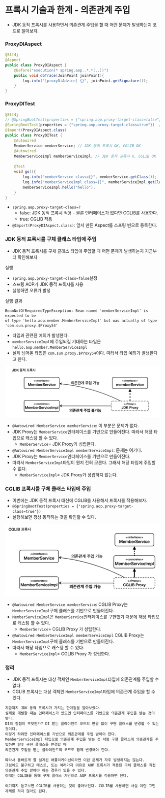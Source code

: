 # 프록시 기술과 한계 - 의존관계 주입

- JDK 동적 프록시를 사용하면서 의존관계 주입을 할 때 어떤 문제가 발생하는지 코드로 알아보자.

### ProxyDIAspect

```java
@Slf4j
@Aspect
public class ProxyDIAspect {
    @Before("execution(* spring.aop..*.*(..))")
    public void doTrace(JoinPoint joinPoint){
        log.info("[proxyDiAdvice] {}", joinPoint.getSignature());
    }
}
```

### ProxyDITest

```java
@Slf4j
// @SpringBootTest(properties = {"spring.aop.proxy-target-class=false"}) // JDK 동적 프록시
@SpringBootTest(properties = {"spring.aop.proxy-target-class=true"})  // CGLIB
@Import(ProxyDIAspect.class)
public class ProxyDITest {
    @Autowired
    MemberService memberService; // JDK 동적 프록시 OK, CGLIB OK
    @Autowired
    MemberServiceImpl memberServiceImpl; // JDK 동적 프록시 X, CGLIB OK

    @Test
    void go(){
        log.info("memberService class={}", memberService.getClass());
        log.info("memberServiceImpl class={}", memberServiceImpl.getClass());
        memberServiceImpl.hello("hello");
    }
}
```
- ``spring.aop.proxy-target-class=?``
  - false: JDK 동적 프록시 적용 - 물론 인터페이스가 없다면 CGLIB를 사용한다.
  - true: CGLIB 적용
- ```@Import(ProxyDIAspect.class)```: 앞서 만든 Aspect를 스프링 빈으로 등록한다.

### JDK 동적 프록시를 구체 클래스 타입에 주입

- JDK 동적 프록시를 구체 클래스 타입에 주입할 때 어떤 문제가 발생하는지 지금부터 확인해보자

실행
- ``spring.aop.proxy-target-class=false``설정 
- 스프링 AOP가 JDK 동적 프록시를 사용
- 실행하면 오류가 발생

실행 결과 
```text
BeanNotOfRequiredTypeException: Bean named 'memberServiceImpl' is expected to be 
of type 'hello.aop.member.MemberServiceImpl' but was actually of type 
'com.sun.proxy.$Proxy54'
```
- 타입과 관련된 예외가 발생한다. 
- ``memberServiceImpl``에 주입되길 기대하는 타입은 ``hello.aop.member.MemberServiceImpl``
- 실제 넘어온 타입은 ``com.sun.proxy.$Proxy54``이다. 따라서 타입 예외가 발생한다고 한다.

![9.png](Image%2F9.png)
- ``@Autowired MemberService memberService``: 이 부분은 문제가 없다. 
- JDK Proxy는 ``MemberService``인터페이스를 기반으로 만들어진다. 따라서 해당 타입으로 캐스팅 할 수 있다.
  - ``MemberService``= JDK Proxy가 성립한다.
- ```@Autowired MemberServiceImpl memberServiceImpl```: 문제는 여기다. 
- JDK Proxy는 ``MemberService``인터페이스를 기반으로 만들어진다. 
- 따라서 ``MemberServiceImpl``타입이 뭔지 전혀 모른다. 그래서 해당 타입에 주입할 수 없다.
  - ``MemberServiceImpl``= JDK Proxy가 성립하지 않는다.

### CGLIB 프록시를 구체 클래스 타입에 주입

- 이번에는 JDK 동적 프록시 대신에 CGLIB를 사용해서 프록시를 적용해보자.
- ``@SpringBootTest(properties = {"spring.aop.proxy-target-class=true"})``
- 실행해보면 정상 동작하는 것을 확인할 수 있다.

![10.png](Image%2F10.png)
- ``@Autowired MemberService memberService``: CGLIB Proxy는 ``MemberServiceImpl``구체 클래스를 
  기반으로 만들어진다.
- ``MemberServiceImpl``은 ``MemberService``인터페이스를 구현했기 때문에 해당 타입으로 캐스팅 할 수 있다.
  - ``MemberService``= CGLIB Proxy 가 성립한다.
- ``@Autowired MemberServiceImpl memberServiceImpl`` CGLIB Proxy는 ``MemberServiceImpl``구체 클래스를 
  기반으로 만들어진다.
- 따라서 해당 타입으로 캐스팅 할 수 있다.
  - ``MemberServiceImpl``= CGLIB Proxy 가 성립한다.

### 정리

- JDK 동적 프록시는 대상 객체인 ``MemberServiceImpl``타입에 의존관계를 주입할 수 없다.
- CGLIB 프록시는 대상 객체인 ``MemberServiceImpl``타입에 의존관계 주입을 할 수 있다.

```text
지금까지 JDK 동적 프록시가 가지는 한계점을 알아보았다. 
실제로 개발할 때는 인터페이스가 있으면 인터페이스를 기반으로 의존관계 주입을 받는 것이 맞다.
DI의 장점이 무엇인가? DI 받는 클라이언트 코드의 변경 없이 구현 클래스를 변경할 수 있는 것이다.
이렇게 하려면 인터페이스를 기반으로 의존관계를 주입 받아야 한다.
MemberServiceImpl 타입으로 의존관계 주입을 받는 것 처럼 구현 클래스에 의존관계를 주입하면 향후 구현 클래스를 변경할 때 
의존관계 주입을 받는 클라이언트의 코드도 함께 변경해야 한다.

따라서 올바르게 잘 설계된 애플리케이션이라면 이런 문제가 자주 발생하지는 않는다.
그럼에도 불구하고 테스트, 또는 여러가지 이유로 AOP 프록시가 적용된 구체 클래스를 직접 의존관계 주입 받아야 하는 경우가 있을 수 있다. 
이때는 CGLIB를 통해 구체 클래스 기반으로 AOP 프록시를 적용하면 된다.

여기까지 듣고보면 CGLIB를 사용하는 것이 좋아보인다. CGLIB를 사용하면 사실 이런 고민 자체를 하지 않아도 된다. 
```